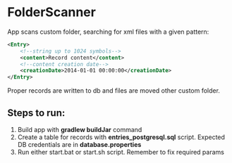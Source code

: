 # FolderScanner

App scans custom folder, searching for xml files with a given pattern:

```xml
<Entry>
    <!--string up to 1024 symbols-->
    <content>Record content</content>
    <!--content creation date-->
    <creationDate>2014-01-01 00:00:00</creationDate>
</Entry>
```

Proper records are written to db and files are moved other custom folder.

## Steps to run:
1. Build app with **gradlew buildJar** command
2. Create a table for records with **entries_postgresql.sql** script.
   Expected DB credentials are in **database.properties**
3. Run either start.bat or start.sh script. Remember to fix required params